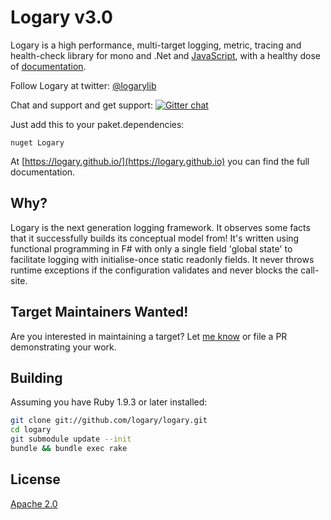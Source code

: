 # Logary v3.0

Logary is a high performance, multi-target logging, metric, tracing and
health-check library for mono and .Net and [JavaScript](https://github.com/logary/logary-js),
with a healthy dose of [documentation](https://logary.github.io/).

Follow Logary at twitter: [@logarylib](https://twitter.com/logarylib)

Chat and support and get support:
[![Gitter chat](https://badges.gitter.im/logary.png)](https://gitter.im/logary/logary)

Just add this to your paket.dependencies:

``` paket
nuget Logary
```



At [https://logary.github.io/](https://logary.github.io) you can find the full documentation.

## Why?

Logary is the next generation logging framework. It observes some facts that it
successfully builds its conceptual model from! It's written using functional
programming in F# with only a single field 'global state' to facilitate logging
with initialise-once static readonly fields. It never throws runtime exceptions
if the configuration validates and never blocks the call-site.

## Target Maintainers Wanted!

Are you interested in maintaining a target? Let [me know](mailto:henrik@haf.se)
or file a PR demonstrating your work.

## Building

Assuming you have Ruby 1.9.3 or later installed:

``` bash
git clone git://github.com/logary/logary.git
cd logary
git submodule update --init
bundle && bundle exec rake
```

## License

[Apache 2.0][apache]

 [apache]: https://www.apache.org/licenses/LICENSE-2.0.html
